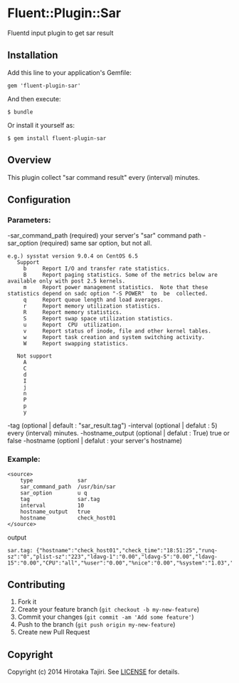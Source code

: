 # Fluent::Plugin::Sar

Fluentd input plugin to get sar result

## Installation

Add this line to your application's Gemfile:

    gem 'fluent-plugin-sar'

And then execute:

    $ bundle

Or install it yourself as:

    $ gem install fluent-plugin-sar

## Overview

This plugin collect "sar command result" every (interval) minutes.

## Configuration
### Parameters:

-sar_command_path (required)
    your server's "sar" command path
-sar_option (required)
    same sar option, but not all.

    e.g.) sysstat version 9.0.4 on CentOS 6.5
       Support
         b     Report I/O and transfer rate statistics.  
         B     Report paging statistics. Some of the metrics below are available only with post 2.5 kernels. 
         m     Report power management statistics.  Note that these statistics depend on sadc option "-S POWER"  to  be  collected. 
         q     Report queue length and load averages.
         r     Report memory utilization statistics.  
         R     Report memory statistics. 
         S     Report swap space utilization statistics.
         u     Report  CPU  utilization.
         v     Report status of inode, file and other kernel tables.
         w     Report task creation and system switching activity.
         W     Report swapping statistics.

       Not support
         A
         C    
         d
         I     
         j
         n
         P
         p         
         y
-tag (optional | default : "sar_result.tag")
-interval (optional | defalut : 5)
    every (interval) minutes.
-hostname_output (optional | defalut : True)
    true or false
-hostname (optionl |  defalut : your server's hostname)

### Example:

    <source>
        type              sar
        sar_command_path  /usr/bin/sar
        sar_option        u q
        tag               sar.tag
        interval          10
        hostname_output   true
        hostname          check_host01
    </source>

output

    sar.tag: {"hostname":"check_host01","check_time":"18:51:25","runq-sz":"0","plist-sz":"223","ldavg-1":"0.00","ldavg-5":"0.00","ldavg-15":"0.00","CPU":"all","%user":"0.00","%nice":"0.00","%system":"1.03","%iowait":"0.00","%steal":"0.00","%idle":"98.97"}

## Contributing

1. Fork it
2. Create your feature branch (`git checkout -b my-new-feature`)
3. Commit your changes (`git commit -am 'Add some feature'`)
4. Push to the branch (`git push origin my-new-feature`)
5. Create new Pull Request

## Copyright

Copyright (c) 2014 Hirotaka Tajiri. See [LICENSE](LICENSE.txt) for details.

